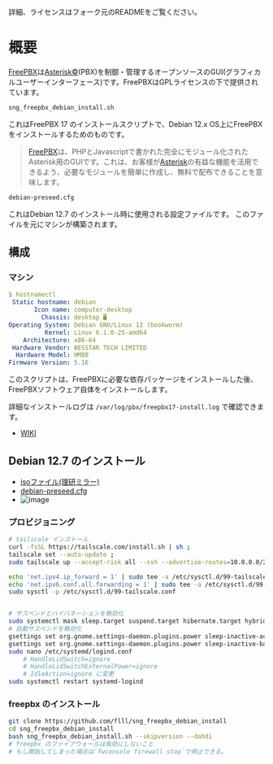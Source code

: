
詳細、ライセンスはフォーク元のREADMEをご覧ください。

# 概要

[FreePBX](http://www.freepbx.org/ "FreePBX ホームページ")は[Asterisk©](http://www.asterisk.org/ "Asterisk ホームページ")(PBX)を制御・管理するオープンソースのGUI(グラフィカルユーザーインターフェース)です。FreePBXはGPLライセンスの下で提供されています。

```sh
sng_freepbx_debian_install.sh
```
これはFreePBX 17 のインストールスクリプトで、Debian 12.x OS上にFreePBXをインストールするためのものです。

> [FreePBX](http://www.freepbx.org/ "FreePBX ホームページ")は、PHPとJavascriptで書かれた完全にモジュール化されたAsterisk用のGUIです。これは、お客様が[Asterisk](http://www.asterisk.org/ "Asterisk ホームページ")の有益な機能を活用できるよう、必要なモジュールを簡単に作成し、無料で配布できることを意味します。

```sh
debian-preseed.cfg
```

これはDebian 12.7 のインストール時に使用される設定ファイルです。
このファイルを元にマシンが構築されます。

## 構成

### マシン

```yml
$ hostnamectl
 Static hostname: debian
       Icon name: computer-desktop
         Chassis: desktop 🖥️
Operating System: Debian GNU/Linux 12 (bookworm) 
          Kernel: Linux 6.1.0-25-amd64
    Architecture: x86-64
 Hardware Vendor: BESSTAR TECH LIMITED
  Hardware Model: HM80
Firmware Version: 5.16
```


このスクリプトは、FreePBXに必要な依存パッケージをインストールした後、FreePBXソフトウェア自体をインストールします。

詳細なインストールログは `/var/log/pbx/freepbx17-install.log` で確認できます。

- [WIKI](https://sangomakb.atlassian.net/wiki/spaces/FP/pages/9732130/Install+FreePBX)

## Debian 12.7 のインストール

- [isoファイル(理研ミラー)](https://ftp.riken.jp/Linux/debian/debian-cd/12.7.0/amd64/iso-dvd/debian-12.7.0-amd64-DVD-1.iso)
- [debian-preseed.cfg](https://raw.githubusercontent.com/flll/sng_freepbx_debian_install/refs/heads/master/debian-preseed.cfg)
- ![image](https://github.com/user-attachments/assets/3b51f3d4-516e-47f2-964a-70ba957f6776)

### プロビジョニング

```sh
# tailscale インストール
curl -fsSL https://tailscale.com/install.sh | sh ;
tailscale set --auto-update ;
sudo tailscale up --accept-risk all --ssh --advertise-routes=10.0.0.0/24 --accept-routes --advertise-exit-node ;

echo 'net.ipv4.ip_forward = 1' | sudo tee -a /etc/sysctl.d/99-tailscale.conf
echo 'net.ipv6.conf.all.forwarding = 1' | sudo tee -a /etc/sysctl.d/99-tailscale.conf
sudo sysctl -p /etc/sysctl.d/99-tailscale.conf


# サスペンドとハイバネーションを無効化
sudo systemctl mask sleep.target suspend.target hibernate.target hybrid-sleep.target
# 自動サスペンドを無効化
gsettings set org.gnome.settings-daemon.plugins.power sleep-inactive-ac-type 'nothing'
gsettings set org.gnome.settings-daemon.plugins.power sleep-inactive-battery-type 'nothing'
sudo nano /etc/systemd/logind.conf
    # HandleLidSwitch=ignore
    # HandleLidSwitchExternalPower=ignore
    # IdleAction=ignore に変更
sudo systemctl restart systemd-logind
```

### freepbx のインストール

```sh
git clone https://github.com/flll/sng_freepbx_debian_install
cd sng_freepbx_debian_install
bash sng_freepbx_debian_install.sh --skipversion --dahdi
# freepbx のファイアウォールは有効にしないこと
# もし開始してしまった場合は`fwconsole firewall stop`で停止できる。
```
